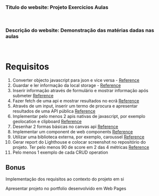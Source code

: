 ### **Titulo do website:** Projeto Exercicios Aulas

<br>

### **Descrição do website:** Demonstração das matérias dadas nas aulas

<br>

# Requisitos

1. Converter objecto javascript para json e vice versa - [Reference](https://docs.google.com/presentation/d/16kchou9WWyFQUxsQ6YmfFqjlAc1HmMlo/edit?slide=id.g347fc7997ef_0_53#slide=id.g347fc7997ef_0_53)
2. Guardar e ler informação da local storage - [Reference](https://docs.google.com/presentation/d/16kchou9WWyFQUxsQ6YmfFqjlAc1HmMlo/edit?slide=id.g3483b2c8586_0_105#slide=id.g3483b2c8586_0_105)
3. Inserir informação através de formulário e mostrar informação após submeter [Reference](https://docs.google.com/presentation/d/16kchou9WWyFQUxsQ6YmfFqjlAc1HmMlo/edit?slide=id.g34944a9bf2f_0_68#slide=id.g34944a9bf2f_0_68)
4. Fazer fetch de uma api e mostrar resultados no ecrã [Reference](https://docs.google.com/presentation/d/16kchou9WWyFQUxsQ6YmfFqjlAc1HmMlo/edit?slide=id.g349a8828690_2_63#slide=id.g349a8828690_2_63)
5. Através de um input, inserir um termo de procura e apresentar resultados de uma API pública [Reference](https://docs.google.com/presentation/d/16kchou9WWyFQUxsQ6YmfFqjlAc1HmMlo/edit?slide=id.g304d5c085db_0_70#slide=id.g304d5c085db_0_70)
6. Implementar pelo menos 2 apis nativas de javascript, por exemplo geolocation e clipboard [Reference](https://docs.google.com/presentation/d/16kchou9WWyFQUxsQ6YmfFqjlAc1HmMlo/edit?slide=id.g304d5c085db_0_142#slide=id.g304d5c085db_0_142)
7. Desenhar 2 formas básicas no canvas api [Reference](https://docs.google.com/presentation/d/16kchou9WWyFQUxsQ6YmfFqjlAc1HmMlo/edit?slide=id.g34e23982766_0_58#slide=id.g34e23982766_0_58)
8. Implementar um component de web components [Reference](https://docs.google.com/presentation/d/16kchou9WWyFQUxsQ6YmfFqjlAc1HmMlo/edit?slide=id.g34e23982766_0_129#slide=id.g34e23982766_0_129)
9. Utilizar uma biblioteca externa, por exemplo, caroussel [Reference](https://docs.google.com/presentation/d/16kchou9WWyFQUxsQ6YmfFqjlAc1HmMlo/edit?slide=id.g34ff373a90f_0_47#slide=id.g34ff373a90f_0_47)
10. Gerar report do Lighthouse e colocar screenshot no repositório do projeto. Ter pelo menos 90 de score em 2 das 4 métricas [Reference](https://docs.google.com/presentation/d/16kchou9WWyFQUxsQ6YmfFqjlAc1HmMlo/edit?slide=id.g304f4088e01_1_85#slide=id.g304f4088e01_1_85)
11. Pelo menos 1 exemplo de cada CRUD operation

## Bonus

Implementação dos requisitos ao contexto do projeto em si

Apresentar projeto no portfolio desenvolvido em Web Pages
